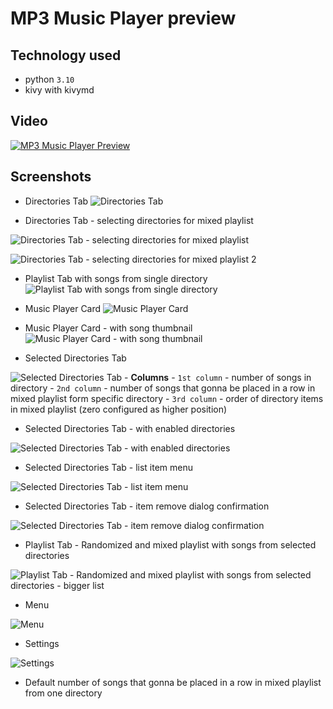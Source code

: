 # MP3 Music Player preview

## Technology used
- python `3.10`
- kivy with kivymd

## Video
[![MP3 Music Player Preview](readme-images/0__0_music-player-video-preview-image-with-play.png)](https://www.youtube.com/watch?v=C_hxBw_W1bU)

## Screenshots
- Directories Tab
![Directories Tab](readme-images/0_directories_tab_0.png)

- Directories Tab - selecting directories for mixed playlist
    
![Directories Tab - selecting directories for mixed playlist](readme-images/0_directories_tab_1_make_selection.png)


![Directories Tab - selecting directories for mixed playlist 2](readme-images/0_directories_tab_2_selected_items.png)

- Playlist Tab with songs from single directory
![Playlist Tab with songs from single directory](readme-images/1_playlist_tab_single_dir.png)

- Music Player Card
![Music Player Card](readme-images/2_player_card_1.png)

- Music Player Card - with song thumbnail
![Music Player Card - with song thumbnail](readme-images/2_player_card_2_with_song_image.png)

- Selected Directories Tab

![Selected Directories Tab](readme-images/3_selected_dir_tab_1.png)
    - **Columns**
        - `1st column` - number of songs in directory
        - `2nd column` - number of songs that gonna be placed in a row in mixed playlist form specific directory
        - `3rd column` - order of directory items in mixed playlist (zero configured as higher position)

- Selected Directories Tab - with enabled directories

![Selected Directories Tab - with enabled directories](readme-images/3_selected_dir_tab_2_activated.png)

- Selected Directories Tab - list item menu

![Selected Directories Tab - list item menu](readme-images/3_selected_dir_tab_3_menu_item.png)

- Selected Directories Tab - item remove dialog confirmation

![Selected Directories Tab - item remove dialog confirmation](readme-images/3_selected_dir_tab_4_item_remove_dialog_confirm.png)

- Playlist Tab - Randomized and mixed playlist with songs from selected directories

![Playlist Tab - Randomized and mixed playlist with songs from selected directories - bigger list](readme-images/4_playlist_tab_mixed_playlist_bigger.png)
<!-- ![Playlist Tab - Randomized and mixed playlist with songs from selected directories](readme-images/4_playlist_tab_mixed_playlist.png) -->

- Menu

![Menu](readme-images/5_menu.png)

- Settings

![Settings](readme-images/6_settings_card.png)
- Default number of songs that gonna be placed in a row in mixed playlist from one directory